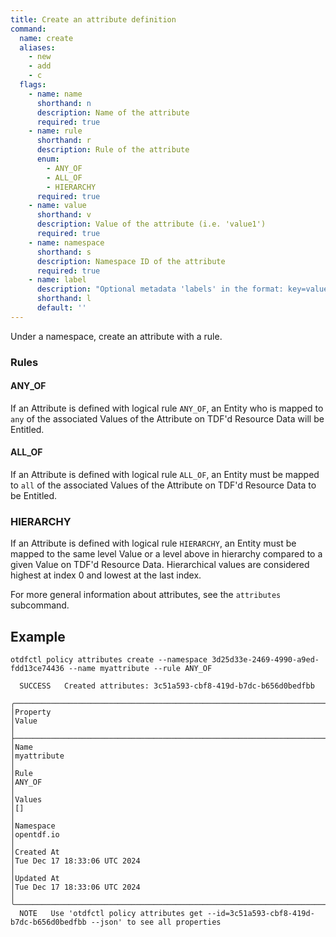 ```yaml
---
title: Create an attribute definition
command:
  name: create
  aliases:
    - new
    - add
    - c
  flags:
    - name: name
      shorthand: n
      description: Name of the attribute
      required: true
    - name: rule
      shorthand: r
      description: Rule of the attribute
      enum:
        - ANY_OF
        - ALL_OF
        - HIERARCHY
      required: true
    - name: value
      shorthand: v
      description: Value of the attribute (i.e. 'value1')
      required: true
    - name: namespace
      shorthand: s
      description: Namespace ID of the attribute
      required: true
    - name: label
      description: "Optional metadata 'labels' in the format: key=value"
      shorthand: l
      default: ''
---
```


Under a namespace, create an attribute with a rule.

### Rules

#### ANY_OF

If an Attribute is defined with logical rule `ANY_OF`, an Entity who is mapped to `any` of the associated Values of the Attribute
on TDF'd Resource Data will be Entitled.

#### ALL_OF

If an Attribute is defined with logical rule `ALL_OF`, an Entity must be mapped to `all` of the associated Values of the Attribute
on TDF'd Resource Data to be Entitled.

### HIERARCHY

If an Attribute is defined with logical rule `HIERARCHY`, an Entity must be mapped to the same level Value or a level above in hierarchy
compared to a given Value on TDF'd Resource Data. Hierarchical values are considered highest at index 0 and lowest at the last index.

For more general information about attributes, see the `attributes` subcommand.

## Example

```shell
otdfctl policy attributes create --namespace 3d25d33e-2469-4990-a9ed-fdd13ce74436 --name myattribute --rule ANY_OF
```

```shell
  SUCCESS   Created attributes: 3c51a593-cbf8-419d-b7dc-b656d0bedfbb                                                                                                                                                        
                                                                                                                                                                                                                            
╭─────────────────────────────────────────────────────────────────────────┬────────────────────────────────────────────────────────────────────────────────────────────────────────────────────────────────────────────────╮
│Property                                                                 │Value                                                                                                                                           │
├─────────────────────────────────────────────────────────────────────────┼────────────────────────────────────────────────────────────────────────────────────────────────────────────────────────────────────────────────┤
│Name                                                                     │myattribute                                                                                                                                     │
│Rule                                                                     │ANY_OF                                                                                                                                          │
│Values                                                                   │[]                                                                                                                                              │
│Namespace                                                                │opentdf.io                                                                                                                                      │
│Created At                                                               │Tue Dec 17 18:33:06 UTC 2024                                                                                                                    │
│Updated At                                                               │Tue Dec 17 18:33:06 UTC 2024                                                                                                                    │
╰─────────────────────────────────────────────────────────────────────────┴────────────────────────────────────────────────────────────────────────────────────────────────────────────────────────────────────────────────╯
  NOTE   Use 'otdfctl policy attributes get --id=3c51a593-cbf8-419d-b7dc-b656d0bedfbb --json' to see all properties 
```
